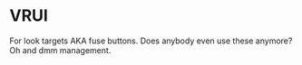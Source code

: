 # VRUI
For look targets AKA fuse buttons. Does anybody even use these anymore? Oh and dmm management.
